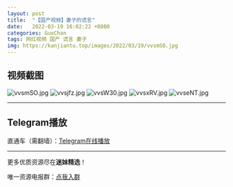 ```yaml
---
layout: post
title:  "【国产视频】妻子的谎言"
date:   2022-03-19 16:02:22 +0800
categories: GuoChan
tags: 网红视频 国产 谎言 妻子
img: https://kanjiantu.top/images/2022/03/19/vvsmSO.jpg
---
```



## 视频截图

![vvsmSO.jpg](https://kanjiantu.top/images/2022/03/19/vvsmSO.jpg)
![vvsjfz.jpg](https://kanjiantu.top/images/2022/03/19/vvsjfz.jpg)
![vvsW30.jpg](https://kanjiantu.top/images/2022/03/19/vvsW30.jpg)
![vvsxRV.jpg](https://kanjiantu.top/images/2022/03/19/vvsxRV.jpg)
![vvseNT.jpg](https://kanjiantu.top/images/2022/03/19/vvseNT.jpg)

* * *
## Telegram播放

直通车（需翻墙）：[Telegram在线播放](https://t.me/mimeijingxuan/232)

* * *
更多优质资源尽在**迷妹精选**！

唯一资源电报群：[点我入群](https://t.me/mimeijingxuan)


